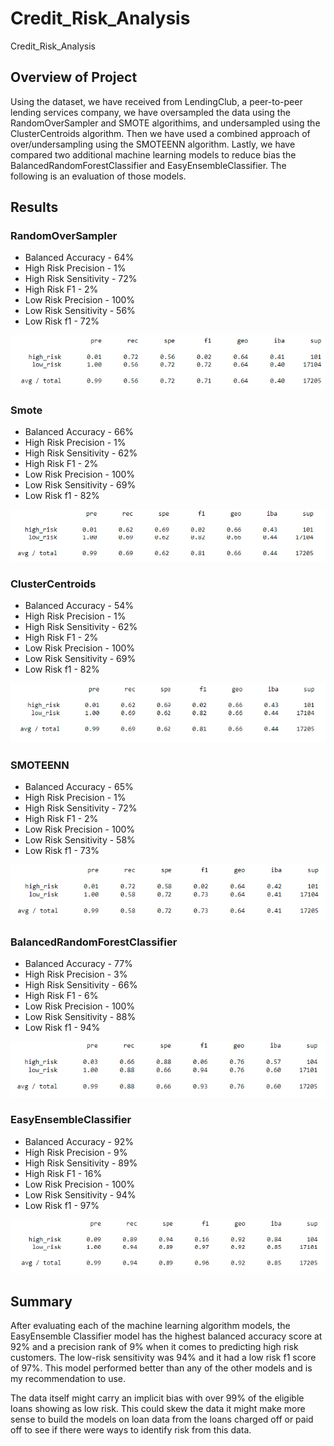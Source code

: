 # Credit_Risk_Analysis
 Credit_Risk_Analysis

## Overview of Project
Using the dataset, we have received from LendingClub, a peer-to-peer lending services company, we have oversampled the data using the RandomOverSampler and SMOTE algorithims, and undersampled using the ClusterCentroids algorithm. Then we have used a combined approach of over/undersampling using the SMOTEENN algorithm. Lastly, we have compared two additional machine learning models to reduce bias the BalancedRandomForestClassifier and EasyEnsembleClassifier. The following is an evaluation of those models. 

## Results
### RandomOverSampler
* Balanced Accuracy - 64%
* High Risk Precision - 1%
* High Risk Sensitivity - 72%
* High Risk F1 - 2%
* Low Risk Precision - 100%
* Low Risk Sensitivity - 56%
* Low Risk f1 - 72%

![RandomOverSampler](https://github.com/john10roberts/Credit_Risk_Analysis/blob/main/Resources/RandomOverSamplerClassReport.png)

### Smote
* Balanced Accuracy - 66%
* High Risk Precision - 1%
* High Risk Sensitivity - 62%
* High Risk F1 - 2%
* Low Risk Precision - 100%
* Low Risk Sensitivity - 69%
* Low Risk f1 - 82%

![Smote](https://github.com/john10roberts/Credit_Risk_Analysis/blob/main/Resources/SmoteClassReport.png)

### ClusterCentroids
* Balanced Accuracy - 54%
* High Risk Precision - 1%
* High Risk Sensitivity - 62%
* High Risk F1 - 2%
* Low Risk Precision - 100%
* Low Risk Sensitivity - 69%
* Low Risk f1 - 82%

![Smote](https://github.com/john10roberts/Credit_Risk_Analysis/blob/main/Resources/ClusterCentroids.png)

### SMOTEENN
* Balanced Accuracy - 65%
* High Risk Precision - 1%
* High Risk Sensitivity - 72%
* High Risk F1 - 2%
* Low Risk Precision - 100%
* Low Risk Sensitivity - 58%
* Low Risk f1 - 73%

![SMOTEENN](https://github.com/john10roberts/Credit_Risk_Analysis/blob/main/Resources/SMOTEENN.png)

### BalancedRandomForestClassifier
* Balanced Accuracy - 77%
* High Risk Precision - 3%
* High Risk Sensitivity - 66%
* High Risk F1 - 6%
* Low Risk Precision - 100%
* Low Risk Sensitivity - 88%
* Low Risk f1 - 94%

![BalancedRandomForestClassifier](https://github.com/john10roberts/Credit_Risk_Analysis/blob/main/Resources/BalancedRandomForestClassifier.png)

### EasyEnsembleClassifier
* Balanced Accuracy - 92%
* High Risk Precision - 9%
* High Risk Sensitivity - 89%
* High Risk F1 - 16%
* Low Risk Precision - 100%
* Low Risk Sensitivity - 94%
* Low Risk f1 - 97%

![EasyEnsembleClassifier](https://github.com/john10roberts/Credit_Risk_Analysis/blob/main/Resources/EasyEnsembleClassifier.png)

## Summary
After evaluating each of the machine learning algorithm models, the EasyEnsemble Classifier model has the highest balanced accuracy score at 92% and a precision rank of 9% when it comes to predicting high risk customers. The low-risk sensitivity was 94% and it had a low risk f1 score of 97%. This model performed better than any of the other models and is my recommendation to use. 

The data itself might carry an implicit bias with over 99% of the eligible loans showing as low risk. This could skew the data it might make more sense to build the models on loan data from the loans charged off or paid off to see if there were ways to identify risk from this data.

